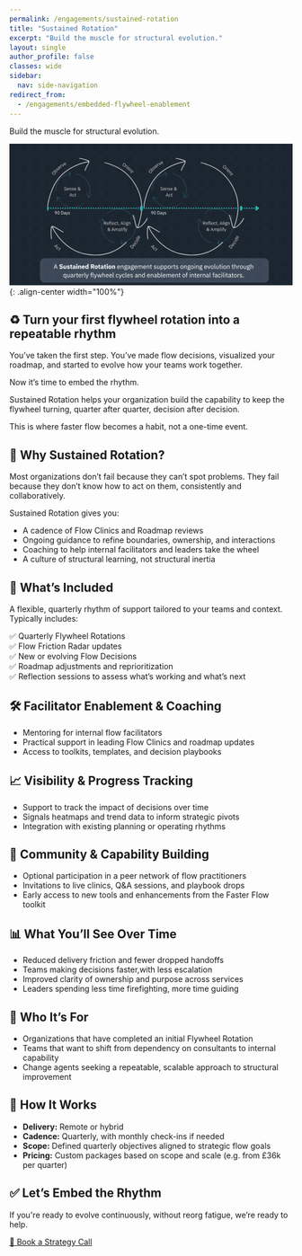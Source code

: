 ```yaml
---
permalink: /engagements/sustained-rotation
title: "Sustained Rotation"
excerpt: "Build the muscle for structural evolution."
layout: single
author_profile: false
classes: wide
sidebar:
  nav: side-navigation
redirect_from:
  - /engagements/embedded-flywheel-enablement
---
```


Build the muscle for structural evolution.

![Sustained Rotation](/assets/images/engagements/sustained-rotation.gif){: .align-center width="100%"}

## ♻️ Turn your first flywheel rotation into a repeatable rhythm

You’ve taken the first step. You’ve made flow decisions, visualized your roadmap, and started to evolve how your teams work together.

Now it’s time to embed the rhythm.

Sustained Rotation helps your organization build the capability to keep the flywheel turning, quarter after quarter, decision after decision.

This is where faster flow becomes a habit, not a one-time event.

## 🚀 Why Sustained Rotation?

Most organizations don’t fail because they can’t spot problems.
They fail because they don’t know how to act on them, consistently and collaboratively.

Sustained Rotation gives you:

- A cadence of Flow Clinics and Roadmap reviews
- Ongoing guidance to refine boundaries, ownership, and interactions
- Coaching to help internal facilitators and leaders take the wheel
- A culture of structural learning, not structural inertia

## 🔄 What’s Included

A flexible, quarterly rhythm of support tailored to your teams and context. Typically includes:

✅ Quarterly Flywheel Rotations  
✅ Flow Friction Radar updates  
✅ New or evolving Flow Decisions  
✅ Roadmap adjustments and reprioritization  
✅ Reflection sessions to assess what’s working and what’s next

## 🛠️ Facilitator Enablement & Coaching

- Mentoring for internal flow facilitators
- Practical support in leading Flow Clinics and roadmap updates
- Access to toolkits, templates, and decision playbooks

## 📈 Visibility & Progress Tracking

- Support to track the impact of decisions over time
- Signals heatmaps and trend data to inform strategic pivots
- Integration with existing planning or operating rhythms

## 🌱 Community & Capability Building

- Optional participation in a peer network of flow practitioners
- Invitations to live clinics, Q&A sessions, and playbook drops
- Early access to new tools and enhancements from the Faster Flow toolkit

## 📊 What You’ll See Over Time

- Reduced delivery friction and fewer dropped handoffs
- Teams making decisions faster,with less escalation
- Improved clarity of ownership and purpose across services
- Leaders spending less time firefighting, more time guiding

## 👥 Who It’s For

- Organizations that have completed an initial Flywheel Rotation
- Teams that want to shift from dependency on consultants to internal capability
- Change agents seeking a repeatable, scalable approach to structural improvement

## 🔧 How It Works

- **Delivery:** Remote or hybrid
- **Cadence:** Quarterly, with monthly check-ins if needed
- **Scope:** Defined quarterly objectives aligned to strategic flow goals
- **Pricing:** Custom packages based on scope and scale (e.g. from £36k per quarter)

## ✅ Let’s Embed the Rhythm

If you're ready to evolve continuously, without reorg fatigue, we’re ready to help.

[📅 Book a Strategy Call](/contact)

